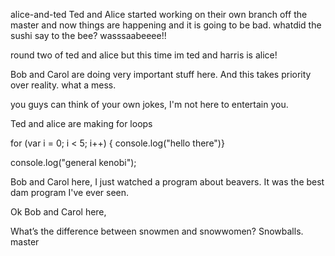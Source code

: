  alice-and-ted
Ted and Alice started working on their own branch off the master and now things are happening and it is going to be bad. 
whatdid the sushi say to the bee? wasssaabeeee!!

round two of ted and alice but this time im ted and harris is alice!


Bob and Carol are doing very important stuff here. And this takes priority over reality. what a mess.

you guys can think of your own jokes, I'm not here to entertain you. 

Ted and alice are making for loops 


for (var i = 0; i < 5; i++)
{ console.log("hello there")}

console.log("general kenobi");

Bob and Carol here,
I just watched a program about beavers. It was the best dam program I've ever seen.

Ok Bob and Carol here,

What’s the difference between snowmen and snowwomen?
Snowballs.
 master
